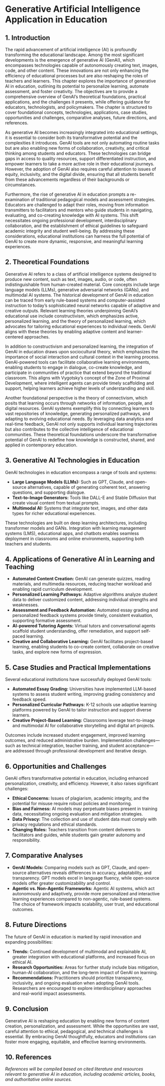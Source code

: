 # Generative Artificial Intelligence Application in Education

## 1. Introduction

The rapid advancement of artificial intelligence (AI) is profoundly transforming the educational landscape. Among the most significant developments is the emergence of generative AI (GenAI), which encompasses technologies capable of autonomously creating text, images, code, and other content. These innovations are not only enhancing the efficiency of educational processes but are also reshaping the roles of teachers and learners. This chapter explores the importance of generative AI in education, outlining its potential to personalize learning, automate assessment, and foster creativity. The objectives are to provide a comprehensive overview of GenAI’s theoretical foundations, practical applications, and the challenges it presents, while offering guidance for educators, technologists, and policymakers. The chapter is structured to cover foundational concepts, technologies, applications, case studies, opportunities and challenges, comparative analyses, future directions, and references.

As generative AI becomes increasingly integrated into educational settings, it is essential to consider both its transformative potential and the complexities it introduces. GenAI tools are not only automating routine tasks but are also enabling new forms of collaboration, creativity, and critical thinking among students and educators. These technologies can bridge gaps in access to quality resources, support differentiated instruction, and empower learners to take a more active role in their educational journeys. However, the adoption of GenAI also requires careful attention to issues of equity, inclusivity, and the digital divide, ensuring that all students benefit from these advancements regardless of their backgrounds or circumstances.

Furthermore, the rise of generative AI in education prompts a re-examination of traditional pedagogical models and assessment strategies. Educators are challenged to adapt their roles, moving from information transmitters to facilitators and mentors who guide students in navigating, evaluating, and co-creating knowledge with AI systems. This shift necessitates ongoing professional development, interdisciplinary collaboration, and the establishment of ethical guidelines to safeguard academic integrity and student well-being. By addressing these considerations, educational institutions can harness the full potential of GenAI to create more dynamic, responsive, and meaningful learning experiences.

## 2. Theoretical Foundations

Generative AI refers to a class of artificial intelligence systems designed to produce new content, such as text, images, audio, or code, often indistinguishable from human-created material. Core concepts include large language models (LLMs), generative adversarial networks (GANs), and multimodal AI systems. The historical development of GenAI in education can be traced from early rule-based systems and computer-assisted instruction to today’s sophisticated neural networks capable of adaptive and creative outputs. Relevant learning theories underpinning GenAI’s educational use include constructivism, which emphasizes active, personalized learning, and the theory of personalized learning, which advocates for tailoring educational experiences to individual needs. GenAI aligns with these theories by enabling adaptive content and learner-centered approaches.

In addition to constructivism and personalized learning, the integration of GenAI in education draws upon sociocultural theory, which emphasizes the importance of social interaction and cultural context in the learning process. GenAI-powered tools can facilitate collaborative learning environments, enabling students to engage in dialogue, co-create knowledge, and participate in communities of practice that extend beyond the traditional classroom. This aligns with Vygotsky’s concept of the Zone of Proximal Development, where intelligent agents can provide timely scaffolding and support, helping learners achieve higher levels of understanding and skill.

Another foundational perspective is the theory of connectivism, which posits that learning occurs through networks of information, people, and digital resources. GenAI systems exemplify this by connecting learners to vast repositories of knowledge, generating personalized pathways, and adapting to evolving educational needs. By leveraging data analytics and real-time feedback, GenAI not only supports individual learning trajectories but also contributes to the collective intelligence of educational communities. These theoretical foundations underscore the transformative potential of GenAI to redefine how knowledge is constructed, shared, and applied in contemporary education.

## 3. Generative AI Technologies in Education

GenAI technologies in education encompass a range of tools and systems:

- **Large Language Models (LLMs):** Such as GPT, Claude, and open-source alternatives, capable of generating coherent text, answering questions, and supporting dialogue.
- **Text-to-Image Generators:** Tools like DALL-E and Stable Diffusion that create visual content from textual prompts.
- **Multimodal AI:** Systems that integrate text, images, and other data types for richer educational experiences.

These technologies are built on deep learning architectures, including transformer models and GANs. Integration with learning management systems (LMS), educational apps, and chatbots enables seamless deployment in classrooms and online environments, supporting both teachers and students.

## 4. Applications of Generative AI in Learning and Teaching

- **Automated Content Creation:** GenAI can generate quizzes, reading materials, and multimedia resources, reducing teacher workload and enabling rapid curriculum development.
- **Personalized Learning Pathways:** Adaptive algorithms analyze student data to deliver customized content, addressing individual strengths and weaknesses.
- **Assessment and Feedback Automation:** Automated essay grading and personalized feedback systems provide timely, consistent evaluation, supporting formative assessment.
- **AI-powered Tutoring Agents:** Virtual tutors and conversational agents scaffold student understanding, offer remediation, and support self-paced learning.
- **Creative and Collaborative Learning:** GenAI facilitates project-based learning, enabling students to co-create content, collaborate on creative tasks, and explore new forms of expression.

## 5. Case Studies and Practical Implementations

Several educational institutions have successfully deployed GenAI tools:

- **Automated Essay Grading:** Universities have implemented LLM-based systems to assess student writing, improving grading consistency and feedback speed.
- **Personalized Curricular Pathways:** K-12 schools use adaptive learning platforms powered by GenAI to tailor instruction and support diverse learners.
- **Creative Project-Based Learning:** Classrooms leverage text-to-image and multimodal AI for collaborative storytelling and digital art projects.

Outcomes include increased student engagement, improved learning outcomes, and reduced administrative burden. Implementation challenges—such as technical integration, teacher training, and student acceptance—are addressed through professional development and iterative design.

## 6. Opportunities and Challenges

GenAI offers transformative potential in education, including enhanced personalization, creativity, and efficiency. However, it also raises significant challenges:

- **Ethical Concerns:** Issues of plagiarism, academic integrity, and the potential for misuse require robust policies and monitoring.
- **Bias and Fairness:** AI models may perpetuate biases present in training data, necessitating ongoing evaluation and mitigation strategies.
- **Data Privacy:** The collection and use of student data must comply with privacy regulations and ethical standards.
- **Changing Roles:** Teachers transition from content deliverers to facilitators and guides, while students gain greater autonomy and responsibility.

## 7. Comparative Analyses

- **GenAI Models:** Comparing models such as GPT, Claude, and open-source alternatives reveals differences in accuracy, adaptability, and transparency. GPT models excel in language fluency, while open-source models offer greater customizability and control.
- **Agentic vs. Non-Agentic Frameworks:** Agentic AI systems, which act autonomously and adaptively, provide more personalized and interactive learning experiences compared to non-agentic, rule-based systems. The choice of framework impacts scalability, user trust, and educational outcomes.

## 8. Future Directions

The future of GenAI in education is marked by rapid innovation and expanding possibilities:

- **Trends:** Continued development of multimodal and explainable AI, greater integration with educational platforms, and increased focus on ethical AI.
- **Research Opportunities:** Areas for further study include bias mitigation, human-AI collaboration, and the long-term impact of GenAI on learning.
- **Recommendations:** Practitioners should prioritize transparency, inclusivity, and ongoing evaluation when adopting GenAI tools. Researchers are encouraged to explore interdisciplinary approaches and real-world impact assessments.

## 9. Conclusion

Generative AI is reshaping education by enabling new forms of content creation, personalization, and assessment. While the opportunities are vast, careful attention to ethical, pedagogical, and technical challenges is essential. By embracing GenAI thoughtfully, educators and institutions can foster more engaging, equitable, and effective learning environments.

## 10. References

_References will be compiled based on cited literature and resources relevant to generative AI in education, including academic articles, books, and authoritative online sources._
